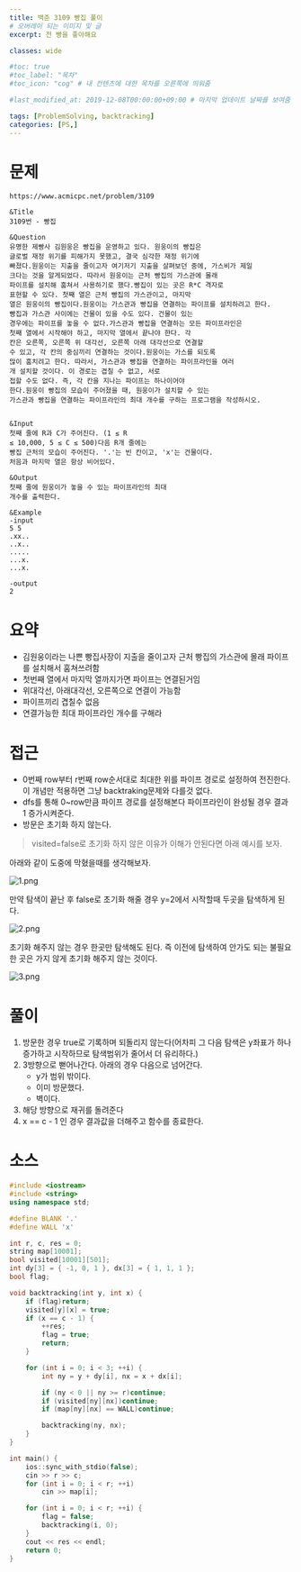 ```yaml
---
title: 백준 3109 빵집 풀이
# 오버레이 되는 이미지 및 글
excerpt: 전 빵을 좋아해요

classes: wide

#toc: true
#toc_label: "목차"
#toc_icon: "cog" # 내 컨텐츠에 대한 목차를 오른쪽에 띄워줌

#last_modified_at: 2019-12-08T00:00:00+09:00 # 마지막 업데이트 날짜를 보여줌

tags: [ProblemSolving, backtracking]
categories: [PS,]
---
```


# 문제
```
https://www.acmicpc.net/problem/3109

&Title
3109번 - 빵집

&Question
유명한 제빵사 김원웅은 빵집을 운영하고 있다. 원웅이의 빵집은 
글로벌 재정 위기를 피해가지 못했고, 결국 심각한 재정 위기에 
빠졌다.원웅이는 지출을 줄이고자 여기저기 지출을 살펴보던 중에, 가스비가 제일 
크다는 것을 알게되었다. 따라서 원웅이는 근처 빵집의 가스관에 몰래 
파이프를 설치해 훔쳐서 사용하기로 했다.빵집이 있는 곳은 R*C 격자로 
표현할 수 있다. 첫째 열은 근처 빵집의 가스관이고, 마지막 
열은 원웅이의 빵집이다.원웅이는 가스관과 빵집을 연결하는 파이프를 설치하려고 한다. 
빵집과 가스관 사이에는 건물이 있을 수도 있다. 건물이 있는 
경우에는 파이프를 놓을 수 없다.가스관과 빵집을 연결하는 모든 파이프라인은 
첫째 열에서 시작해야 하고, 마지막 열에서 끝나야 한다. 각 
칸은 오른쪽, 오른쪽 위 대각선, 오른쪽 아래 대각선으로 연결할 
수 있고, 각 칸의 중심끼리 연결하는 것이다.원웅이는 가스를 되도록 
많이 훔치려고 한다. 따라서, 가스관과 빵집을 연결하는 파이프라인을 여러 
개 설치할 것이다. 이 경로는 겹칠 수 없고, 서로 
접할 수도 없다. 즉, 각 칸을 지나는 파이프는 하나이어야 
한다.원웅이 빵집의 모습이 주어졌을 때, 원웅이가 설치할 수 있는 
가스관과 빵집을 연결하는 파이프라인의 최대 개수를 구하는 프로그램을 작성하시오. 


&Input
첫째 줄에 R과 C가 주어진다. (1 ≤ R 
≤ 10,000, 5 ≤ C ≤ 500)다음 R개 줄에는 
빵집 근처의 모습이 주어진다. '.'는 빈 칸이고, 'x'는 건물이다. 
처음과 마지막 열은 항상 비어있다. 

&Output
첫째 줄에 원웅이가 놓을 수 있는 파이프라인의 최대 
개수를 출력한다. 

&Example
-input
5 5
.xx..
..x..
.....
...x.
...x.

-output
2
```

# 요약
* 김원웅이라는 나쁜 빵집사장이 지출을 줄이고자 근처 빵집의 가스관에 몰래 파이프를 설치해서 훔쳐쓰려함
* 첫번째 열에서 마지막 열까지가면 파이프는 연결된거임
* 위대각선, 아래대각선, 오른쪽으로 연결이 가능함
* 파이프끼리 겹칠수 없음
* 연결가능한 최대 파이프라인 개수를 구해라

# 접근
* 0번째 row부터 r번째 row순서대로 최대한 위를 파이프 경로로 설정하여 전진한다. 이 개념만 적용하면 그냥 backtraking문제와 다를것 없다.
* dfs를 통해 0~row만큼 파이프 경로를 설정해본다 파이프라인이 완성될 경우 결과 1 증가시켜준다.
* 방문은 초기화 하지 않는다.

> visited=false로 초기화 하지 않은 이유가 이해가 안된다면 아래 예시를 보자.

아래와 같이 도중에 막혔을때를 생각해보자.

![1.png](../../assets/images/PS/3109/1.png)

만약 탐색이 끝난 후 false로 초기화 해줄 경우 y=2에서 시작할때 두곳을 탐색하게 된다.

![2.png](../../assets/images/PS/3109/2.png)

초기화 해주지 않는 경우 한곳만 탐색해도 된다. 즉 이전에 탐색하여 안가도 되는 불필요한 곳은 가지 않게 초기화 해주지 않는 것이다.

![3.png](../../assets/images/PS/3109/3.png)

# 풀이
1. 방문한 경우 true로 기록하며 되돌리지 않는다(어차피 그 다음 탐색은 y좌표가 하나 증가하고 시작하므로 탐색범위가 줄어서 더 유리하다.)
1. 3방향으로 뻗어나간다. 아래의 경우 다음으로 넘어간다.
    * y가 범위 밖이다.
    * 이미 방문했다.
    * 벽이다.
1. 해당 방향으로 재귀를 돌려준다
1. x == c - 1 인 경우 결과값을 더해주고 함수를 종료한다.

# 소스
```C++
#include <iostream>
#include <string>
using namespace std;

#define BLANK '.'
#define WALL 'x'

int r, c, res = 0;
string map[10001];
bool visited[10001][501];
int dy[3] = { -1, 0, 1 }, dx[3] = { 1, 1, 1 };
bool flag;

void backtracking(int y, int x) {
	if (flag)return;
	visited[y][x] = true;
	if (x == c - 1) {
		++res;
		flag = true;
		return;
	}

	for (int i = 0; i < 3; ++i) {
		int ny = y + dy[i], nx = x + dx[i];

		if (ny < 0 || ny >= r)continue;
		if (visited[ny][nx])continue;
		if (map[ny][nx] == WALL)continue;

		backtracking(ny, nx);
	}
}

int main() {
	ios::sync_with_stdio(false);
	cin >> r >> c;
	for (int i = 0; i < r; ++i)
		cin >> map[i];

	for (int i = 0; i < r; ++i) {
		flag = false;
		backtracking(i, 0);
	}
	cout << res << endl;
	return 0;
}
```